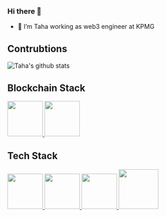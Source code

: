 ### Hi there 👋
- 🌱 I’m Taha working as web3 engineer at KPMG
<!--
**dhaileytaha/dhaileytaha** is a ✨ _special_ ✨ repository because its `README.md` (this file) appears on your GitHub profile.

Here are some ideas to get you started:
-->

## Contrubtions

![Taha's github stats](https://github-readme-stats.vercel.app/api?username=dhaileytaha&hide=issues&show_icons=true)

## Blockchain Stack
<p float="left">
  <a href="https://bitcoin.org/bitcoin.pdf" target="_blank" >
    <img src="https://thebitcoin.pub/uploads/default/original/2X/0/003de396bae5f4267b5fa7b2e93d513f0d0c6c01.gif" height="80" />
  </a>
  <a href="https://ethereum.org/en/" target="_blank" >
    <img src="https://createmycoin.club/images/ethwaterloo.gif" height="80" /> 
  </a>
 </p>


## Tech Stack

<!--
- 🔭 I’m currently working on 
-->
<p float="left">
  <a href="https://www.w3.org/wiki/The_web_standards_model_-_HTML_CSS_and_JavaScript" target="_blank" >
    <img src="https://raw.githubusercontent.com/itsksaurabh/itsksaurabh/master/assets/html-css-js.png" height="80" />
  </a>
  <a href="https://reactjs.org/" target="_blank" >
    <img src="https://media0.giphy.com/media/eNAsjO55tPbgaor7ma/giphy.gif" height="80" /> 
  </a>
  <a href="https://golang.org/" target="_blank" >
    <img src="https://flicsdb.com/wp-content/uploads/2019/04/gophercises_punching.gif"  height="80" />
  </a>
  <a href="https://aws.amazon.com/" target="_blank" >
    <img src="https://assets.rappler.com/612F469A6EA84F6BAE882D2B94A4B421/img/402066C85613444B9602EB0FC677C5D1/amazon-web-services-down-20140527.gif"  height="90" />
  </a>
 </p>


<!--
- 🌱 I’m currently learning ...
- 👯 I’m looking to collaborate on ...
- 🤔 I’m looking for help with ...
- 💬 Ask me about ...
- 📫 How to reach me: ...
- 😄 Pronouns: ...
- ⚡ Fun fact: ...
-->

